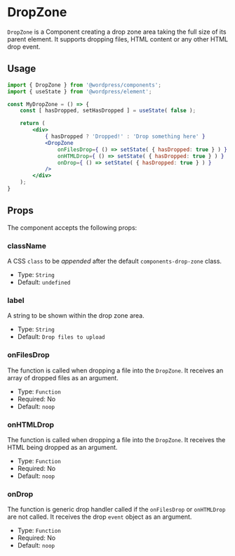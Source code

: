 # DropZone

`DropZone` is a Component creating a drop zone area taking the full size of its parent element. It supports dropping files, HTML content or any other HTML drop event.

## Usage

```jsx
import { DropZone } from '@wordpress/components';
import { useState } from '@wordpress/element';

const MyDropZone = () => {
	const [ hasDropped, setHasDropped ] = useState( false );

	return (
		<div>
			{ hasDropped ? 'Dropped!' : 'Drop something here' }
			<DropZone
				onFilesDrop={ () => setState( { hasDropped: true } ) }
				onHTMLDrop={ () => setState( { hasDropped: true } ) }
				onDrop={ () => setState( { hasDropped: true } ) }
			/>
		</div>
	);
}
```

## Props

The component accepts the following props:

### className

A CSS `class` to be _appended_ after the default `components-drop-zone` class.

-   Type: `String`
-   Default: `undefined`

### label

A string to be shown within the drop zone area.

-   Type: `String`
-   Default: `Drop files to upload`

### onFilesDrop

The function is called when dropping a file into the `DropZone`. It receives an array of dropped files as an argument.

-   Type: `Function`
-   Required: No
-   Default: `noop`

### onHTMLDrop

The function is called when dropping a file into the `DropZone`. It receives the HTML being dropped as an argument.

-   Type: `Function`
-   Required: No
-   Default: `noop`

### onDrop

The function is generic drop handler called if the `onFilesDrop` or `onHTMLDrop` are not called. It receives the drop `event` object as an argument.

-   Type: `Function`
-   Required: No
-   Default: `noop`
